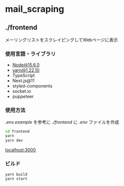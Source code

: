 # mail_scraping

## ./frontend
メーリングリストをスクレイピングしてWebページに表示
### 使用言語・ライブラリ
 - Node@15.6.0
 - yarn@1.22.10
 - TypeScript
 - Next.js@11
 - styled-components
 - socket.io
 - puppeteer

### 使用方法

*.env.example* を参考に *./frontend* に *.env* ファイルを作成
```bash
cd frontend
yarn
yarn dev
```
[localhost:3000](localhost:3000)
### ビルド
```bash
yarn build
yarn start
```
